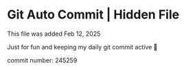 # Git Auto Commit | Hidden File

This file was added Feb 12, 2025

Just for fun and keeping my daily git commit active 🤪

commit number: 245259
